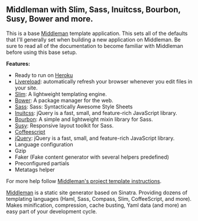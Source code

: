## Middleman with Slim, Sass, Inuitcss, Bourbon, Susy, Bower and more.

This is a base [Middleman](http://middlemanapp.com) template application. This sets all of the defaults that I'll generally set when building a new application on Middleman. Be sure to read all of the documentation to become familiar with Middleman before using this base setup.

**Features:**
* Ready to run on [Heroku](http://www.heroku.com)
* [Livereload](http://livereload.com): automatically refresh your browser whenever you edit files in your site.
* [Slim](http://slim-lang.com): A lightweight templating engine.
* [Bower](http://bower.io): A package manager for the web.
* [Sass](http://sass-lang.com): Sass: Syntactically Awesome Style Sheets
* [Inuitcss](https://github.com/inuitcss/getting-started): jQuery is a fast, small, and feature-rich JavaScript library.
* [Bourbon](http://bourbon.io): A simple and lightweight mixin library for Sass.
* [Susy](http://susy.oddbird.net): Responsive layout toolkit for Sass.
* [Coffeescript](http://coffeescript.org)
* [jQuery](http://jquery.com): jQuery is a fast, small, and feature-rich JavaScript library.
* Language configuration
* Gzip
* Faker (Fake content generator with several helpers predefined)
* Preconfigured partials
* Metatags helper

For more help follow [Middleman's project template instructions](http://middlemanapp.com/getting-started/welcome/).

[Middleman](http://middlemanapp.com/) is a static site generator based on Sinatra. Providing dozens of templating languages (Haml, Sass, Compass, Slim, CoffeeScript, and more). Makes minification, compression, cache busting, Yaml data (and more) an easy part of your development cycle.
